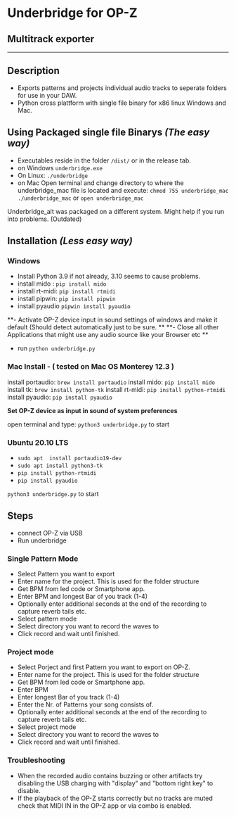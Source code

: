 # Underbridge for OP-Z
## Multitrack exporter
---

## Description

- Exports patterns and projects individual audio tracks to seperate folders for use in your DAW.
- Python cross plattform with single file binary for x86 linux Windows and Mac.

## Using Packaged single file Binarys _(The easy way)_

- Executables reside in the folder `/dist/` or in the release tab.
- on Windows
    ``underbridge.exe``
- On Linux:
    ``./underbridge``
- on Mac
Open terminal and change directory to where the underbridge_mac file is located and execute:
    ``chmod 755 underbridge_mac``
    ``./underbridge_mac`` or ``open underbridge_mac``

Underbridge_alt was packaged on a different system. Might help if you run into problems. (Outdated)

## Installation _(Less easy way)_

### Windows

- Install Python 3.9 if not already, 3.10 seems to cause problems.
- install mido :  `pip install mido`
- install rt-midi: `pip install rtmidi`
- install pipwin: `pip install pipwin`
- install pyaudio `pipwin install pyaudio`

**- Activate OP-Z device input in sound settings of windows and make it default (Should detect automatically just to be sure. **
**- Close all other Applications that might use any audio source like your Browser etc **

- run `python underbridge.py`

### Mac Install - ( tested on Mac OS Monterey 12.3 )

install portaudio: `brew install portaudio`
install mido: `pip install mido`
install tk: `brew install python-tk`
install rt-midi: `pip install python-rtmidi`
install pyaudio: `pip install pyaudio`

**Set OP-Z device as input in sound of system preferences**

open terminal and type: `python3 underbridge.py` to start

### Ubuntu 20.10 LTS

- `sudo apt  install portaudio19-dev`
- `sudo apt install python3-tk`
- `pip install python-rtmidi`
- `pip install pyaudio`

`python3 underbridge.py` to start

## Steps

- connect OP-Z via USB
- Run underbridge

### Single Pattern Mode

- Select Pattern you want to export
- Enter name for the project. This is used for the folder structure
- Get BPM from led code or Smartphone app.
- Enter BPM and longest Bar of you track (1-4)
- Optionally enter additional seconds at the end of the recording to capture reverb tails etc.
- Select pattern mode
- Select directory you want to record the waves to
- Click record and wait until finished.

### Project mode

- Select Porject and first Pattern you want to export on OP-Z.
- Enter name for the project. This is used for the folder structure
- Get BPM from led code or Smartphone app.
- Enter BPM
- Enter longest Bar of you track (1-4)
- Enter the Nr. of Patterns your song consists of.
- Optionally enter additional seconds at the end of the recording to capture reverb tails etc.
- Select project mode
- Select directory you want to record the waves to
- Click record and wait until finished.

### Troubleshooting
- When the recorded audio contains buzzing or other artifacts try disabling the USB charging with "display" and "bottom right key" to disable.
- If the playback of the OP-Z starts correctly but no tracks are muted check that MIDI IN in the OP-Z app or via combo is enabled.
